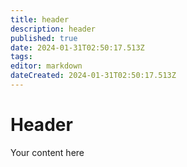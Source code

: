 ```yaml
---
title: header
description: header
published: true
date: 2024-01-31T02:50:17.513Z
tags: 
editor: markdown
dateCreated: 2024-01-31T02:50:17.513Z
---
```


# Header
Your content here
